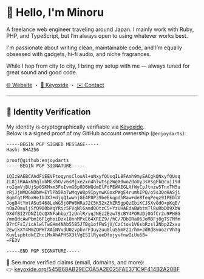 # 👋 Hello, I'm Minoru

A freelance web engineer traveling around Japan.
I mainly work with Ruby, PHP, and TypeScript, but I’m always open to using whatever works best.

I'm passionate about writing clean, maintainable code, and I’m equally obsessed with gadgets, hi-fi audio, and niche fragrances.

While I hop from city to city, I bring my setup with me — always tuned for great sound and good code.

[🌐 Website](https://minoru.info) ・ [🔐 Keyoxide](https://keyoxide.org/545B68AB29EC0A5A2E025FAE371C9F414B2A20BF) ・ [✉️ Contact](mailto:minoru@kitayama.dev)

---

## 🔐 Identity Verification

My identity is cryptographically verifiable via [Keyoxide](https://keyoxide.org).  
Below is a signed proof of my GitHub account ownership (`@enjoydarts`):

```plaintext
-----BEGIN PGP SIGNED MESSAGE-----
Hash: SHA256

proof@github:enjoydarts
-----BEGIN PGP SIGNATURE-----

iQIzBAEBCAAdFiEEVFtoqynsClouAl+uNxyfQUsqIL8FAmh9myEACgkQNxyfQUsq
IL8j1RAAxN9qlubMGshO/v6sMjxe2xn4hlwtspzWgX0woZOoUyJsVsgFbQcujI9d
roIqmVjBUjSp0SKMxm3FoIvmG6p8D6WQdmElFdPEWAEGLXfWyCpJtnzw5TnxTN5u
zRjJjWMQGNDbW+EYlPb5Ro7wMqyW8p9IpynwKGoxPWgE4rumhIPQ/o5s3QoHASji
BgmfqtFMbxHeIbJX7+djgQ1wwhjGE4P8P39beEkqpdhRaw+de8TeqPegz91PEDlV
JogB4tYmtASuS468LeWG5j0PW8WRaJ2C5K52xZhZR5gpQzEbiKCJSXvGdO+pKqE/
nOaZ0muljSfQ9O0bKqYRic5FVgNl6amd0OtzC5+YzUHAEdaBWbtmTl8uRbDO9XbW
OXdfBI2YDNZ1OcQXNFahbp/IzUnlR/yqJNEz2Ezw79cBY4PORUDjOGfCr2u9PH8G
/mnQdcAwPbm16F1ghoiDzx18nnMPxE64XREZ9//hC/7DbIRa06JoM8Fj0gTS7Mfm
B7rCFsI/icAlwlTwGHm4NAb55B5JTBg1ofFWSjV/CzCtov1V6sbRzsl2Nbp2Zxxu
2EwjkXY4MmZOPHTXAiNVvdU0zvpbvrF3uyzuu0luS5mF21/hm+JdRd8voozrVhTg
KuyLspbtdkCZhciMxAhAPHSX3tVgE5IlRyeeDfojyvfnwIiUu68=
=FE3V

-----END PGP SIGNATURE-----
```

🔎 See more verified claims (email, domains, and more):<br>
👉 [keyoxide.org/545B68AB29EC0A5A2E025FAE371C9F414B2A20BF](https://keyoxide.org/545B68AB29EC0A5A2E025FAE371C9F414B2A20BF)
